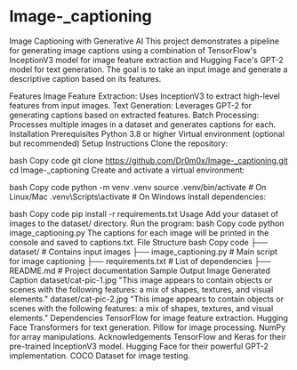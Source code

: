 ﻿# Image-_captioning
Image Captioning with Generative AI
This project demonstrates a pipeline for generating image captions using a combination of TensorFlow's InceptionV3 model for image feature extraction and Hugging Face's GPT-2 model for text generation. The goal is to take an input image and generate a descriptive caption based on its features.

Features
Image Feature Extraction: Uses InceptionV3 to extract high-level features from input images.
Text Generation: Leverages GPT-2 for generating captions based on extracted features.
Batch Processing: Processes multiple images in a dataset and generates captions for each.
Installation
Prerequisites
Python 3.8 or higher
Virtual environment (optional but recommended)
Setup Instructions
Clone the repository:

bash
Copy code
git clone https://github.com/Dr0m0x/Image-_captioning.git
cd Image-_captioning
Create and activate a virtual environment:

bash
Copy code
python -m venv .venv
source .venv/bin/activate  # On Linux/Mac
.venv\Scripts\activate     # On Windows
Install dependencies:

bash
Copy code
pip install -r requirements.txt
Usage
Add your dataset of images to the dataset/ directory.
Run the program:
bash
Copy code
python image_captioning.py
The captions for each image will be printed in the console and saved to captions.txt.
File Structure
bash
Copy code
├── dataset/               # Contains input images
├── image_captioning.py    # Main script for image captioning
├── requirements.txt       # List of dependencies
├── README.md              # Project documentation
Sample Output
Image	Generated Caption
dataset/cat-pic-1.jpg	"This image appears to contain objects or scenes with the following features: a mix of shapes, textures, and visual elements."
dataset/cat-pic-2.jpg	"This image appears to contain objects or scenes with the following features: a mix of shapes, textures, and visual elements."
Dependencies
TensorFlow for image feature extraction.
Hugging Face Transformers for text generation.
Pillow for image processing.
NumPy for array manipulations.
Acknowledgements
TensorFlow and Keras for their pre-trained InceptionV3 model.
Hugging Face for their powerful GPT-2 implementation.
COCO Dataset for image testing.
